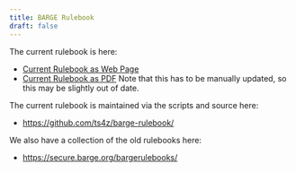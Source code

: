 ```yaml
---
title: BARGE Rulebook
draft: false
---
```


The current rulebook is here:

* [Current Rulebook as Web Page](/rulebook/)
* [Current Rulebook as PDF](/rulebook.pdf) Note that this has to be manually updated, so this
  may be slightly out of date.

The current rulebook is maintained via the scripts and source here:

* https://github.com/ts4z/barge-rulebook/

We also have a collection of the old rulebooks here:

* https://secure.barge.org/bargerulebooks/
